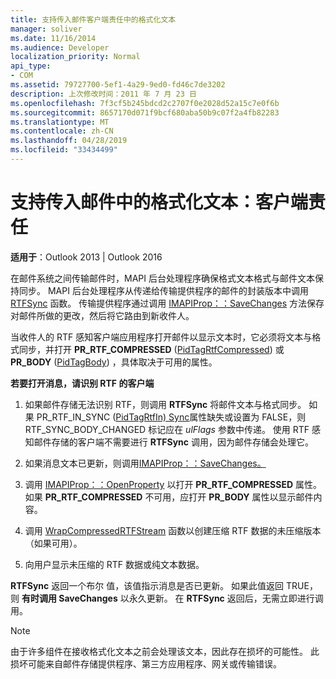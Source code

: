 ```yaml
---
title: 支持传入邮件客户端责任中的格式化文本
manager: soliver
ms.date: 11/16/2014
ms.audience: Developer
localization_priority: Normal
api_type:
- COM
ms.assetid: 79727700-5ef1-4a29-9ed0-fd46c7de3202
description: 上次修改时间：2011 年 7 月 23 日
ms.openlocfilehash: 7f3cf5b245bdcd2c2707f0e2028d52a15c7e0f6b
ms.sourcegitcommit: 8657170d071f9bcf680aba50b9c07f2a4fb82283
ms.translationtype: MT
ms.contentlocale: zh-CN
ms.lasthandoff: 04/28/2019
ms.locfileid: "33434499"
---
```

# <a name="supporting-formatted-text-in-incoming-messages-client-responsibilities"></a>支持传入邮件中的格式化文本：客户端责任

  
  
**适用于**：Outlook 2013 | Outlook 2016 
  
在邮件系统之间传输邮件时，MAPI 后台处理程序确保格式文本格式与邮件文本保持同步。 MAPI 后台处理程序从传递给传输提供程序的邮件的封装版本中调用 [RTFSync](rtfsync.md) 函数。 传输提供程序通过调用 [IMAPIProp：：SaveChanges](imapiprop-savechanges.md) 方法保存对邮件所做的更改，然后将它路由到新收件人。 
  
当收件人的 RTF 感知客户端应用程序打开邮件以显示文本时，它必须将文本与格式同步，并打开 **PR_RTF_COMPRESSED** ([PidTagRtfCompressed](pidtagrtfcompressed-canonical-property.md)) 或 **PR_BODY** ([PidTagBody](pidtagbody-canonical-property.md)) ，具体取决于可用的属性。
  
 **若要打开消息，请识别 RTF 的客户端**
  
1. 如果邮件存储无法识别 RTF，则调用 **RTFSync** 将邮件文本与格式同步。 如果 PR_RTF_IN_SYNC ([PidTagRtfIn) Sync](pidtagrtfinsync-canonical-property.md)属性缺失或设置为 FALSE，则 RTF_SYNC_BODY_CHANGED 标记应在 _ulFlags_ 参数中传递。 使用 RTF 感知邮件存储的客户端不需要进行 **RTFSync** 调用，因为邮件存储会处理它。 
    
2. 如果消息文本已更新，则调用[IMAPIProp：：SaveChanges。](imapiprop-savechanges.md) 
    
3. 调用 [IMAPIProp：：OpenProperty](imapiprop-openproperty.md) 以打开 **PR_RTF_COMPRESSED** 属性。 如果 **PR_RTF_COMPRESSED** 不可用，应打开 **PR_BODY** 属性以显示邮件内容。 
    
4. 调用 [WrapCompressedRTFStream](wrapcompressedrtfstream.md) 函数以创建压缩 RTF 数据的未压缩版本（如果可用）。 
    
5. 向用户显示未压缩的 RTF 数据或纯文本数据。
    
 **RTFSync** 返回一个布尔 值，该值指示消息是否已更新。 如果此值返回 TRUE，则 **有时调用 SaveChanges** 以永久更新。 在 **RTFSync** 返回后，无需立即进行调用。 
  
> [!NOTE]
> 由于许多组件在接收格式化文本之前会处理该文本，因此存在损坏的可能性。 此损坏可能来自邮件存储提供程序、第三方应用程序、网关或传输错误。 
  

